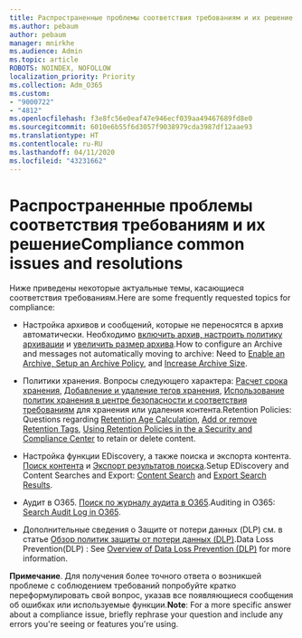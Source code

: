 ```yaml
---
title: Распространенные проблемы соответствия требованиям и их решение
ms.author: pebaum
author: pebaum
manager: mnirkhe
ms.audience: Admin
ms.topic: article
ROBOTS: NOINDEX, NOFOLLOW
localization_priority: Priority
ms.collection: Adm_O365
ms.custom:
- "9000722"
- "4812"
ms.openlocfilehash: f3e8fc56e0eaf47e946ecf039aa49467689fd8e0
ms.sourcegitcommit: 6010e6b55f6d3057f9038979cda3987df12aae93
ms.translationtype: HT
ms.contentlocale: ru-RU
ms.lasthandoff: 04/11/2020
ms.locfileid: "43231662"
---
```

# <a name="compliance-common-issues-and-resolutions"></a><span data-ttu-id="dc4d4-102">Распространенные проблемы соответствия требованиям и их решение</span><span class="sxs-lookup"><span data-stu-id="dc4d4-102">Compliance common issues and resolutions</span></span>

<span data-ttu-id="dc4d4-103">Ниже приведены некоторые актуальные темы, касающиеся соответствия требованиям.</span><span class="sxs-lookup"><span data-stu-id="dc4d4-103">Here are some frequently requested topics for compliance:</span></span>

- <span data-ttu-id="dc4d4-104">Настройка архивов и сообщений, которые не переносятся в архив автоматически. Необходимо [включить архив, настроить политику архивации](https://docs.microsoft.com/microsoft-365/compliance/enable-archive-mailboxes?view=o365-worldwide) и [увеличить размер архива](https://docs.microsoft.com/microsoft-365/compliance/enable-unlimited-archiving?view=o365-worldwide).</span><span class="sxs-lookup"><span data-stu-id="dc4d4-104">How to configure an Archive and messages not automatically moving to archive: Need to [Enable an Archive, Setup an Archive Policy](https://docs.microsoft.com/microsoft-365/compliance/enable-archive-mailboxes?view=o365-worldwide), and [Increase Archive Size](https://docs.microsoft.com/microsoft-365/compliance/enable-unlimited-archiving?view=o365-worldwide).</span></span>

- <span data-ttu-id="dc4d4-105">Политики хранения. Вопросы следующего характера: [Расчет срока хранения](https://docs.microsoft.com/exchange/security-and-compliance/messaging-records-management/retention-age), [Добавление и удаление тегов хранения](https://docs.microsoft.com/exchange/security-and-compliance/messaging-records-management/add-or-remove-retention-tags), [Использование политик хранения в центре безопасности и соответствия требованиям](https://docs.microsoft.com/microsoft-365/compliance/retention-policies?view=o365-worldwide) для хранения или удаления контента.</span><span class="sxs-lookup"><span data-stu-id="dc4d4-105">Retention Policies: Questions regarding [Retention Age Calculation](https://docs.microsoft.com/exchange/security-and-compliance/messaging-records-management/retention-age), [Add or remove Retention Tags](https://docs.microsoft.com/exchange/security-and-compliance/messaging-records-management/add-or-remove-retention-tags), [Using Retention Policies in the a Security and Compliance Center](https://docs.microsoft.com/microsoft-365/compliance/retention-policies?view=o365-worldwide) to retain or delete content.</span></span>

- <span data-ttu-id="dc4d4-106">Настройка функции EDiscovery, а также поиска и экспорта контента. [Поиск контента](https://docs.microsoft.com/microsoft-365/compliance/search-for-content?view=o365-worldwide) и [Экспорт результатов поиска](https://docs.microsoft.com/microsoft-365/compliance/export-search-results?view=o365-worldwide).</span><span class="sxs-lookup"><span data-stu-id="dc4d4-106">Setup EDiscovery and Content Searches and Export: [Content Search](https://docs.microsoft.com/microsoft-365/compliance/search-for-content?view=o365-worldwide) and [Export Search Results](https://docs.microsoft.com/microsoft-365/compliance/export-search-results?view=o365-worldwide).</span></span>

- <span data-ttu-id="dc4d4-107">Аудит в O365. [Поиск по журналу аудита в O365](https://docs.microsoft.com/microsoft-365/compliance/search-the-audit-log-in-security-and-compliance?view=o365-worldwide).</span><span class="sxs-lookup"><span data-stu-id="dc4d4-107">Auditing in O365: [Search Audit Log in O365](https://docs.microsoft.com/microsoft-365/compliance/search-the-audit-log-in-security-and-compliance?view=o365-worldwide).</span></span>

- <span data-ttu-id="dc4d4-108">Дополнительные сведения о Защите от потери данных (DLP) см. в статье [Обзор политик защиты от потери данных (DLP)](https://docs.microsoft.com/microsoft-365/compliance/data-loss-prevention-policies?view=o365-worldwide).</span><span class="sxs-lookup"><span data-stu-id="dc4d4-108">Data Loss Prevention(DLP) : See [Overview of Data Loss Prevention (DLP)](https://docs.microsoft.com/microsoft-365/compliance/data-loss-prevention-policies?view=o365-worldwide) for more information.</span></span>

<span data-ttu-id="dc4d4-109">**Примечание**. Для получения более точного ответа о возникшей проблеме с соблюдением требований попробуйте кратко переформулировать свой вопрос, указав все появляющиеся сообщения об ошибках или используемые функции.</span><span class="sxs-lookup"><span data-stu-id="dc4d4-109">**Note**: For a more specific answer about a compliance issue, briefly rephrase your question and include any errors you're seeing or features you're using.</span></span>
